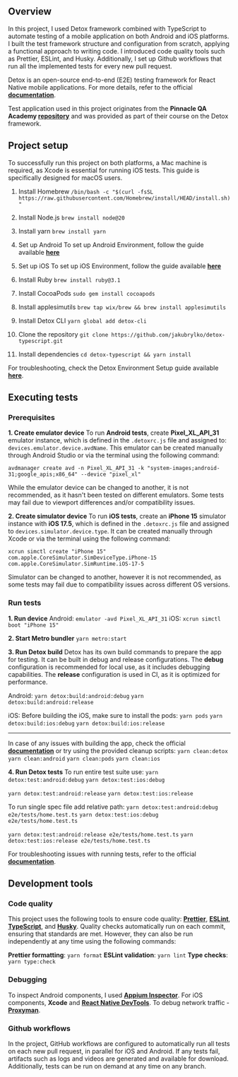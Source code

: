 ## Overview

In this project, I used Detox framework combined with TypeScript to automate testing of a mobile application on both Android and iOS platforms. I built the test framework structure and configuration from scratch, applying a functional approach to writing code. I introduced code quality tools such as Prettier, ESLint, and Husky. Additionally, I set up Github workflows that run all the implemented tests for every new pull request.

Detox is an open-source end-to-end (E2E) testing framework for React Native mobile applications. For more details, refer to the official **[documentation](https://wix.github.io/Detox/)**. 

Test application used in this project originates from the **Pinnacle QA Academy [repository](https://github.com/PinnacleQAAcademy/pqaa_detox)** and was provided as part of their course on the Detox framework.

## Project setup

To successfully run this project on both platforms, a Mac machine is required, as Xcode is essential for running iOS tests. This guide is specifically designed for macOS users.

1. Install Homebrew
   `/bin/bash -c "$(curl -fsSL https://raw.githubusercontent.com/Homebrew/install/HEAD/install.sh)"`

3. Install Node.js
   `brew install node@20`

5. Install yarn
   `brew install yarn`

7. Set up Android
To set up Android Environment, follow the guide available **[here](https://reactnative.dev/docs/next/set-up-your-environment?platform=android)**

8. Set up iOS
To set up iOS Environment, follow the guide available **[here](https://reactnative.dev/docs/next/set-up-your-environment?platform=ios)**

9. Install Ruby
`brew install ruby@3.1`

10. Install CocoaPods
`sudo gem install cocoapods`

11. Install applesimutils
`brew tap wix/brew && brew install applesimutils`  

12. Install Detox CLI
`yarn global add detox-cli`

13. Clone the repository
`git clone https://github.com/jakubrylko/detox-typescript.git`

14. Install dependencies
`cd detox-typescript && yarn install`

For troubleshooting, check the Detox Environment Setup guide available **[here](https://wix.github.io/Detox/docs/introduction/environment-setup)**.

## Executing tests

### Prerequisites

**1. Create emulator device**
To run **Android tests**, create **Pixel_XL_API_31** emulator instance, which is defined in the `.detoxrc.js` file and assigned to: `devices.emulator.device.avdName`. This emulator can be created manually through Android Studio or via the terminal using the following command:

    avdmanager create avd -n Pixel_XL_API_31 -k "system-images;android-31;google_apis;x86_64" --device "pixel_xl"

While the emulator device can be changed to another, it is not recommended, as it hasn't been tested on different emulators. Some tests may fail due to viewport differences and/or compatibility issues.

**2. Create simulator device**
To run **iOS tests**, create  an **iPhone 15** simulator instance with **iOS 17.5**, which is defined in the `.detoxrc.js` file and assigned to `devices.simulator.device.type`. It can be created manually through Xcode or via the terminal using the following command:

    xcrun simctl create "iPhone 15" com.apple.CoreSimulator.SimDeviceType.iPhone-15 com.apple.CoreSimulator.SimRuntime.iOS-17-5

Simulator can be changed to another, however it is not recommended, as some tests may fail due to compatibility issues across different OS versions.

### Run tests

**1. Run device**
Android: `emulator -avd Pixel_XL_API_31`
iOS: `xcrun simctl boot "iPhone 15"`

**2. Start Metro bundler**
`yarn metro:start`

**3. Run Detox build**
Detox has its own build commands to prepare the app for testing. It can be built in debug and release configurations. The **debug** configuration is recommended for local use, as it includes debugging capabilities. The **release** configuration is used in CI, as it is optimized for performance.

Android:
`yarn detox:build:android:debug`
`yarn detox:build:android:release`

iOS:
Before building the iOS, make sure to install the pods:
`yarn pods`
`yarn detox:build:ios:debug`
`yarn detox:build:ios:release`

---

In case of any issues with building the app, check the official **[documentation](https://wix.github.io/Detox/docs/troubleshooting/building-the-app)** or try using the provided cleanup scripts:
`yarn clean:detox`
`yarn clean:android`
`yarn clean:pods`
`yarn clean:ios`

**4. Run Detox tests**
To run entire test suite use:
`yarn detox:test:android:debug`
`yarn detox:test:ios:debug`

`yarn detox:test:android:release`
`yarn detox:test:ios:release`

To run single spec file add relative path:
`yarn detox:test:android:debug e2e/tests/home.test.ts`
`yarn detox:test:ios:debug e2e/tests/home.test.ts`

`yarn detox:test:android:release e2e/tests/home.test.ts`
`yarn detox:test:ios:release e2e/tests/home.test.ts`

For troubleshooting issues with running tests, refer to the official **[documentation](https://wix.github.io/Detox/docs/troubleshooting/running-tests)**.

## Development tools

### Code quality
This project uses the following tools to ensure code quality: **[Prettier](https://prettier.io/docs/en/)**, **[ESLint](https://eslint.org/docs/latest/)**, **[TypeScript](https://typescriptlang.org/docs/)**, and **[Husky](https://typicode.github.io/husky/)**. Quality checks automatically run on each commit, ensuring that standards are met. However, they can also be run independently at any time using the following commands:

**Prettier formatting**: `yarn format`
**ESLint validation**: `yarn lint`
**Type checks**: `yarn type:check`

### Debugging

To inspect Android components, I used **[Appium Inspector](https://github.com/appium/appium-inspector?tab=readme-ov-file)**. For iOS components, **Xcode** and **[React Native DevTools](https://reactnative.dev/docs/react-native-devtools)**. To debug network traffic - **[Proxyman](https://proxyman.com/)**.

### Github workflows

In the project, GitHub workflows are configured to automatically run all tests on each new pull request, in parallel for iOS and Android. If any tests fail, artifacts such as logs and videos are generated and available for download. Additionally, tests can be run on demand at any time on any branch.
